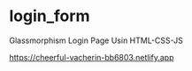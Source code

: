 # login_form
Glassmorphism Login Page Usin HTML-CSS-JS

https://cheerful-vacherin-bb6803.netlify.app
